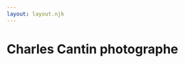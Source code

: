 ```yaml
---
layout: layout.njk
---
```


<meta name="description" content="photographe réalise pour vous des photographies de mariage, Grossesse, Bébé, Famille, Baptême, Couple">
   </head>
<body class="imageFront">
<h1 class="titreA">Charles Cantin photographe</h1>
<style>
 body {
         background-image:url(images/mariage1900.jpg) ;
         background-attachment:fixed;
         background-size: cover;
         background-position: center center;
       }
</style>




